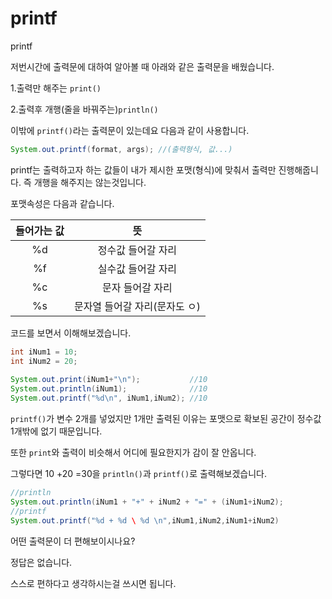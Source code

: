 # printf

printf



저번시간에 출력문에 대하여 알아볼 때 아래와 같은 출력문을 배웠습니다.

 1.출력만 해주는 `print()`

  2.출력후 개행\(줄을 바꿔주는\)`println()`

이밖에 `printf()`라는 출력문이 있는데요 다음과 같이 사용합니다.

```java
System.out.printf(format, args); //(출력형식, 값...)
```

printf는 출력하고자 하는 값들이 내가 제시한 포맷\(형식\)에 맞춰서 출력만 진행해줍니다. 즉 개행을 해주지는 않는것입니다.

포맷속성은 다음과 같습니다.

| 들어가는 값 | 뜻 |
| :---: | :---: |
| %d | 정수값 들어갈 자리 |
| %f | 실수값 들어갈 자리 |
| %c | 문자 들어갈 자리 |
| %s | 문자열 들어갈 자리\(문자도 ㅇ\) |

코드를 보면서 이해해보겠습니다.

```java
int iNum1 = 10;
int iNum2 = 20;
		
System.out.print(iNum1+"\n");           //10
System.out.println(iNum1);              //10
System.out.printf("%d\n", iNum1,iNum2); //10
```

`printf()`가 변수 2개를 넣었지만 1개만 출력된 이유는 포맷으로 확보된 공간이 정수값 1개밖에 없기 때문입니다.

또한 `print`와 출력이 비슷해서 어디에 필요한지가 감이 잘 안옵니다.

그렇다면 10 +20 =30을 `println()`과 `printf()`로 출력해보겠습니다.

```java
//println
System.out.println(iNum1 + "+" + iNum2 + "=" + (iNum1+iNum2);
//printf
System.out.printf("%d + %d \ %d \n",iNum1,iNum2,iNum1+iNum2)
```

어떤 출력문이 더 편해보이시나요?

정답은 없습니다. 

스스로 편하다고 생각하시는걸 쓰시면 됩니다.

